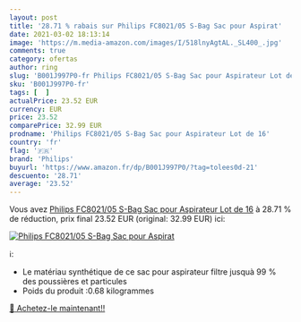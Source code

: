 ```yaml
---
layout: post
title: '28.71 % rabais sur Philips FC8021/05 S-Bag Sac pour Aspirat'
date: 2021-03-02 18:13:14
image: 'https://m.media-amazon.com/images/I/518lnyAgtAL._SL400_.jpg'
comments: true
category: ofertas
author: ring
slug: 'B001J997P0-fr Philips FC8021/05 S-Bag Sac pour Aspirateur Lot de 16'
sku: 'B001J997P0-fr'
tags: [  ]
actualPrice: 23.52 EUR
currency: EUR
price: 23.52
comparePrice: 32.99 EUR
prodname: 'Philips FC8021/05 S-Bag Sac pour Aspirateur Lot de 16'
country: 'fr'
flag: '🇫🇷'
brand: 'Philips'
buyurl: 'https://www.amazon.fr/dp/B001J997P0/?tag=tolees0d-21'
descuento: '28.71'
average: '23.52'
---
```


Vous avez [Philips FC8021/05 S-Bag Sac pour Aspirateur Lot de 16](https://www.amazon.fr/dp/B001J997P0/?tag=tolees0d-21)  à  28.71 % de réduction, prix final  23.52 EUR (original: 32.99 EUR) ici:

[![Philips FC8021/05 S-Bag Sac pour Aspirat](https://m.media-amazon.com/images/I/518lnyAgtAL._SL400_.jpg)](https://www.amazon.fr/dp/B001J997P0/?tag=tolees0d-21)

ℹ️:

- Le matériau synthétique de ce sac pour aspirateur filtre jusquà 99 % des poussières et particules
- Poids du produit :0.68 kilogrammes

[🛒 Achetez-le maintenant!!](https://www.amazon.fr/dp/B001J997P0/?tag=tolees0d-21)
